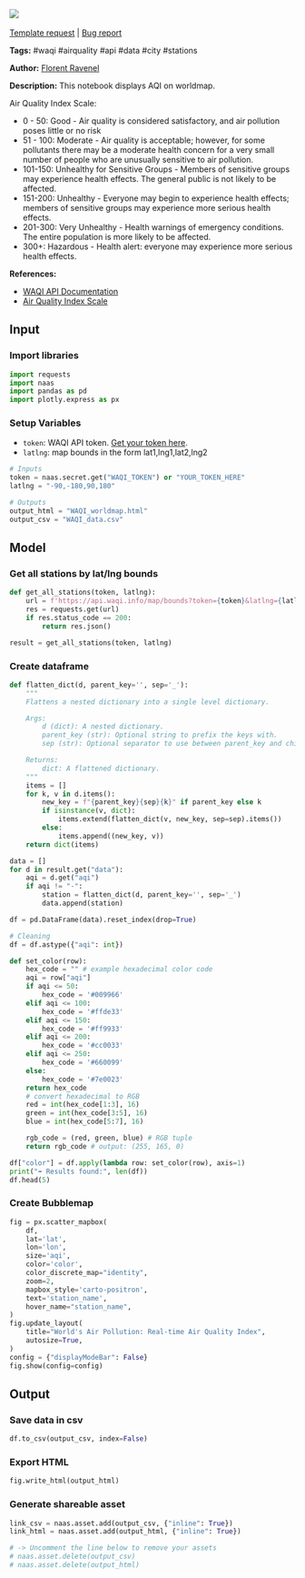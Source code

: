 <a href="https://app.naas.ai/user-redirect/naas/downloader?url=https://raw.githubusercontent.com/jupyter-naas/awesome-notebooks/master/WAQI/WAQI_Display_AQI_on_worldmap.ipynb" target="_parent"><img src="https://naasai-public.s3.eu-west-3.amazonaws.com/open_in_naas.svg"/></a><br><br><a href="https://github.com/jupyter-naas/awesome-notebooks/issues/new?assignees=&labels=&template=template-request.md&title=Tool+-+Action+of+the+notebook+">Template request</a> | <a href="https://github.com/jupyter-naas/awesome-notebooks/issues/new?assignees=&labels=bug&template=bug_report.md&title=WAQI+-+Display+AQI+on+worldmap:+Error+short+description">Bug report</a>

**Tags:** #waqi #airquality #api #data #city #stations

**Author:** [Florent Ravenel](https://www.linkedin.com/in/florent-ravenel/)

**Description:** This notebook displays AQI on worldmap.<br>

Air Quality Index Scale:
- 0 - 50: Good - Air quality is considered satisfactory, and air pollution poses little or no risk
- 51 - 100: Moderate - Air quality is acceptable; however, for some pollutants there may be a moderate health concern for a very small number of people who are unusually sensitive to air pollution.
- 101-150: Unhealthy for Sensitive Groups - Members of sensitive groups may experience health effects. The general public is not likely to be affected.
- 151-200: Unhealthy - Everyone may begin to experience health effects; members of sensitive groups may experience more serious health effects.
- 201-300: Very Unhealthy - Health warnings of emergency conditions. The entire population is more likely to be affected.
- 300+: Hazardous - Health alert: everyone may experience more serious health effects.

**References:**
- [WAQI API Documentation](https://aqicn.org/json-api/doc/#api-Map_Queries-GetMapStations)
- [Air Quality Index Scale](https://aqicn.org/scale/)

## Input

### Import libraries


```python
import requests
import naas
import pandas as pd
import plotly.express as px
```

### Setup Variables
- `token`: WAQI API token. [Get your token here](https://aqicn.org/data-platform/token/).
- `latlng`: map bounds in the form lat1,lng1,lat2,lng2


```python
# Inputs
token = naas.secret.get("WAQI_TOKEN") or "YOUR_TOKEN_HERE"
latlng = "-90,-180,90,180"

# Outputs
output_html = "WAQI_worldmap.html"
output_csv = "WAQI_data.csv"
```

## Model

### Get all stations by lat/lng bounds


```python
def get_all_stations(token, latlng):
    url = f'https://api.waqi.info/map/bounds?token={token}&latlng={latlng}'
    res = requests.get(url)
    if res.status_code == 200:
        return res.json()

result = get_all_stations(token, latlng)
```

### Create dataframe


```python
def flatten_dict(d, parent_key='', sep='_'):
    """
    Flattens a nested dictionary into a single level dictionary.

    Args:
        d (dict): A nested dictionary.
        parent_key (str): Optional string to prefix the keys with.
        sep (str): Optional separator to use between parent_key and child_key.

    Returns:
        dict: A flattened dictionary.
    """
    items = []
    for k, v in d.items():
        new_key = f"{parent_key}{sep}{k}" if parent_key else k
        if isinstance(v, dict):
            items.extend(flatten_dict(v, new_key, sep=sep).items())
        else:
            items.append((new_key, v))
    return dict(items)

data = []
for d in result.get("data"):
    aqi = d.get("aqi")
    if aqi != "-":
        station = flatten_dict(d, parent_key='', sep='_')
        data.append(station)

df = pd.DataFrame(data).reset_index(drop=True)

# Cleaning
df = df.astype({"aqi": int})

def set_color(row):
    hex_code = "" # example hexadecimal color code
    aqi = row["aqi"]
    if aqi <= 50:
        hex_code = '#009966'
    elif aqi <= 100:
        hex_code = '#ffde33'
    elif aqi <= 150:
        hex_code = '#ff9933'
    elif aqi <= 200:
        hex_code = '#cc0033'
    elif aqi <= 250:
        hex_code = '#660099'
    else:
        hex_code = '#7e0023'
    return hex_code
    # convert hexadecimal to RGB
    red = int(hex_code[1:3], 16)
    green = int(hex_code[3:5], 16)
    blue = int(hex_code[5:7], 16)

    rgb_code = (red, green, blue) # RGB tuple
    return rgb_code # output: (255, 165, 0)

df["color"] = df.apply(lambda row: set_color(row), axis=1)
print("➡️ Results found:", len(df))
df.head(5)
```

### Create Bubblemap


```python
fig = px.scatter_mapbox(
    df,
    lat='lat',
    lon='lon',
    size='aqi',
    color='color',
    color_discrete_map="identity",
    zoom=2,
    mapbox_style='carto-positron',
    text='station_name',
    hover_name="station_name",
)
fig.update_layout(
    title="World's Air Pollution: Real-time Air Quality Index",
    autosize=True,
)
config = {"displayModeBar": False}
fig.show(config=config)
```

## Output

### Save data in csv


```python
df.to_csv(output_csv, index=False)
```

### Export HTML


```python
fig.write_html(output_html)
```

### Generate shareable asset


```python
link_csv = naas.asset.add(output_csv, {"inline": True})
link_html = naas.asset.add(output_html, {"inline": True})

# -> Uncomment the line below to remove your assets
# naas.asset.delete(output_csv)
# naas.asset.delete(output_html)
```

 


```python

```

